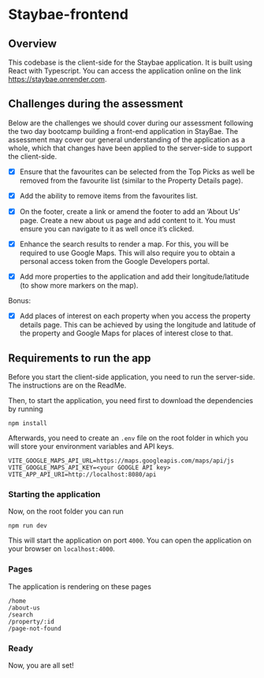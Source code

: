 # Staybae-frontend

## Overview

This codebase is the client-side for the Staybae application. It is built using React with Typescript. You can access the application online on the link https://staybae.onrender.com.

## Challenges during the assessment

Below are the challenges we should cover during our assessment following the two day bootcamp building a front-end application in StayBae. The assessment may cover our general understanding of the application as a whole, which that changes have been applied to the server-side to support the client-side.

- [X] Ensure that the favourites can be selected from the Top Picks as well be removed from the
      favourite list (similar to the Property Details page).

- [X] Add the ability to remove items from the favourites list.

- [X] On the footer, create a link or amend the footer to add an ‘About Us’ page. Create a new about
      us page and add content to it. You must ensure you can navigate to it as well once it’s clicked.

- [X] Enhance the search results to render a map. For this, you will be required to use Google Maps.
      This will also require you to obtain a personal access token from the Google Developers portal.

- [X] Add more properties to the application and add their longitude/latitude (to show more markers
      on the map).

Bonus:

- [X] Add places of interest on each property when you access the property details page. This can
      be achieved by using the longitude and latitude of the property and Google Maps for places of
      interest close to that.


## Requirements to run the app

Before you start the client-side application, you need to run the server-side. The instructions are on the ReadMe.

Then, to start the application, you need first to download the dependencies by running

```
npm install
```
Afterwards, you need to create an `.env` file on the root folder in which you will store your environment variables and API keys.

```
VITE_GOOGLE_MAPS_API_URL=https://maps.googleapis.com/maps/api/js
VITE_GOOGLE_MAPS_API_KEY=<your GOOGLE API key>
VITE_APP_API_URI=http://localhost:8080/api
```

### Starting the application

Now, on the root folder you can run

```
npm run dev
```

This will start the application on port `4000`. You can open the application on your browser on `localhost:4000`.

### Pages
The application is rendering on these pages

```
/home
/about-us
/search
/property/:id
/page-not-found
```

### Ready
Now, you are all set!
